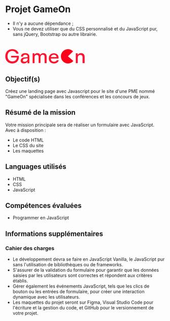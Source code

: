 # Projet GameOn
- Il n'y a aucune dépendance ;
- Vous ne devez utiliser que du CSS personnalisé et du JavaScript pur, sans jQuery, Bootstrap ou autre librairie.

# ![Logo GameOn](public/img/Logo.png)

## Objectif(s)
Créez une landing page avec Javascript pour le site d'une PME nommé "GameOn" spécialisée dans les conférences et les concours de jeux.

## Résumé de la mission
Votre mission principale sera de réaliser un formulaire avec JavaScript. Avec à disposition : 
- Le code HTML 
- Le CSS du site 
- Les maquettes

## Languages utilisés
- HTML
- CSS
- JavaScript

## Compétences évaluées
- Programmer en JavaScript

## Informations supplémentaires

### Cahier des charges
- Le développement devra se faire en JavaScript Vanilla, le JavaScript pur sans l'utilisation de bibliothèques ou de frameworks.
- S'assurer de la validation du formulaire pour garantir que les données saisies par les utilisateurs sont correctes et répondent aux critères établis.
- Gérer également les événements JavaScript, tels que les clics de bouton ou les entrées de formulaire, pour créer une interaction dynamique avec les utilisateurs.
- Les maquettes du projet seront sur Figma, Visual Studio Code pour l'écriture et la gestion du code, et GitHub pour le versionnement de votre projet.